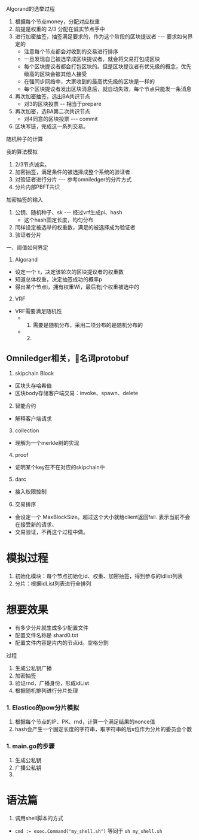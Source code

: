 Algorand的选举过程
1. 根据每个节点money，分配对应权重
2. 前提是权重的 2/3 分配在诚实节点手中
3. 进行加密抽签，抽签满足要求的，作为这个阶段的区块提议者 --- 要求如何界定的
    - 注意每个节点都会对收到的交易进行排序
    - 一旦发现自己被选举成区块提议者，就会将交易打包成区块
    - 每个区块提议者都会打包区块的。但是区块提议者有优先级的概念，优先级高的区块会被其他人接受
    - 在强同步网络中，大家收到的最高优先级的区块是一样的
    - 每个区块提议者发出区块消息后，就自动失效，每个节点只能发一条消息
4. 再次加密抽签，选出BA共识节点
    - 对3的区块投票 -- 相当于prepare
5. 再次加密，选BA第二次共识节点
    - 对4同意的区块投票 --- commit
6. 区块写链，完成这一系列交易。

随机种子的计算


我的算法模拟
1. 2/3节点诚实。
2. 加密抽签，满足条件的被选择成整个系统的验证者
3. 对验证者进行分片 --- 参考omniledger的分片方式
4. 分片内部PBFT共识


加密抽签的输入
1. 公钥、随机种子、sk --- 经过vrf生成pi、hash
    - 这个hash固定长度，均匀分布
2. 同样设定被选举的权重数，满足的被选择成为验证者
3. 验证者分片



一、阈值如何界定
1. Algorand
- 设定一个 τ，决定该轮次的区块提议者的权重数
- 知道总体权重，决定抽签成功的概率p
- 得出某个节点i，拥有权重Wi，最后有j个权重被选中的

2. VRF
- VRF需要满足随机性
    - 1. 需要是随机分布，采用二项分布的是随机分布的
    - 2. 


## Omniledger相关，名词protobuf
1. skipchain Block
- 区块头存哈希值
- 区块body存储客户端交易：invoke、spawn、delete

2. 智能合约
- 解释客户端请求


3. collection
- 理解为一个merkle树的实现

4. proof
- 证明某个key在不在对应的skipchain中

5. darc
- 接入权限控制

6. 交易排序
- 会设定一个 MaxBlockSize。超过这个大小就给client返回fail. 表示当前不会在接受新的请求、
- 交易验证，不再这个过程中做。

# 模拟过程
1. 初始化模块：每个节点初始化id、权重、加密抽签，得到参与的idlist列表
2. 分片：根据idList列表进行全排列


# 想要效果
- 有多少分片就生成多少配置文件
- 配置文件名称是 shard0.txt
- 配置文件内容是片内的节点id。空格分割


过程
1. 生成公私钥广播
2. 加密抽签
3. 验证rnd，广播身份，形成idList
4. 根据随机排列进行分片处理


### 1. Elastico的pow分片模拟
1. 根据每个节点的IP、PK、rnd，计算一个满足结果的nonce值
2. hash会产生一个固定长度的字符串，取字符串的后s位作为分片的委员会个数



### 1. main.go的步骤
1. 生成公私钥 
2. 广播公私钥
3. 


# 语法篇
1. 调用shell脚本的方式
- `cmd := exec.Command("my_shell.sh")` 等同于  `sh my_shell.sh`